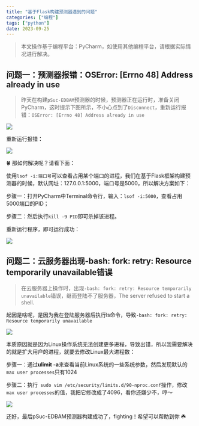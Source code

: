 ```yaml
---
title: "基于Flask构建预测器遇到的问题"
categories: ["编程"]
tags: ["python"]
date: 2023-09-25
---
```


> 本文操作基于编程平台：PyCharm，如使用其他编程平台，请根据实际情况进行解决。

## 问题一：预测器报错：OSError: [Errno 48] Address already in use

> 昨天在构建`pSuc-EDBAM`预测器的时候，预测器正在运行时，准备关闭PyCharm，这时提示下图所示，不小心点到了`Disconnect`，重新运行报错：`OSError: [Errno 48] Address already in use`

![](../../../images/20220505-01-pSuc-EDBAM.png)

重新运行报错：

![](../../../images/20220505-02-pSuc-EDBAM.png)

🍀 那如何解决呢？请看下面：

使用`lsof -i:端口号`可以查看占用某个端口的进程，我们在基于Flask框架构建预测器的时候，默认网址：127.0.0.1:5000，端口号是5000，所以解决方案如下：

步骤一：打开PyCharm中Terminal命令行，输入：`lsof -i:5000`，查看占用5000端口的PID；

步骤二：然后执行`kill -9 PID`即可杀掉该进程。

重新运行程序，即可运行成功：

![](../../../images/20220505-03-pSuc-EDBAM.png)

## 问题二：云服务器出现-bash: fork: retry: Resource temporarily unavailable错误

> 在云服务器上操作时，出现`-bash: fork: retry: Resource temporarily unavailable`错误，继而登陆不了服务器，The server refused to start a shell.

起因是啥呢，是因为我在登陆服务器后执行ls命令，导致`-bash: fork: retry: Resource temporarily unavailable`

![](../../../images/20220505-04-pSuc-EDBAM.png)

本质原因就是因为Linux操作系统无法创建更多进程，导致出错，所以我需要解决的就是扩大用户的进程，就要去修改Linux最大进程数：

步骤一：通过**ulimit -a**来查看当前Linux系统的一些系统参数，然后发现默认的`max user processes`只有1024

步骤二：执行` sudo vim /etc/security/limits.d/90-nproc.conf`操作，修改`max user processes`的值，我把它修改成了4096，看你还嫌少不，哼～

![](../../../images/20220505-05-pSuc-EDBAM.png)

还好，最后pSuc-EDBAM预测器构建成功了，fighting！希望可以帮助到你 ☘️